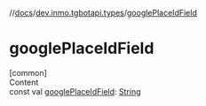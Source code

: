 //[docs](../../index.md)/[dev.inmo.tgbotapi.types](index.md)/[googlePlaceIdField](google-place-id-field.md)



# googlePlaceIdField  
[common]  
Content  
const val [googlePlaceIdField](google-place-id-field.md): [String](https://kotlinlang.org/api/latest/jvm/stdlib/kotlin/-string/index.html)  



